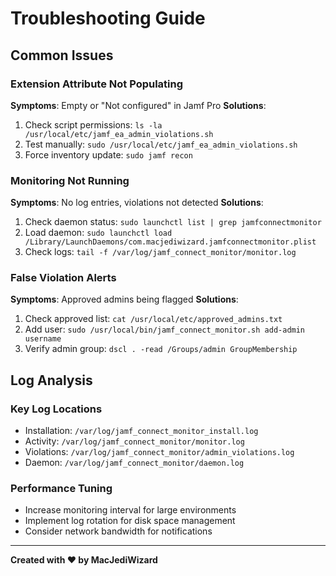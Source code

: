 # Troubleshooting Guide

## Common Issues

### Extension Attribute Not Populating
**Symptoms**: Empty or "Not configured" in Jamf Pro
**Solutions**:
1. Check script permissions: `ls -la /usr/local/etc/jamf_ea_admin_violations.sh`
2. Test manually: `sudo /usr/local/etc/jamf_ea_admin_violations.sh`
3. Force inventory update: `sudo jamf recon`

### Monitoring Not Running
**Symptoms**: No log entries, violations not detected
**Solutions**:
1. Check daemon status: `sudo launchctl list | grep jamfconnectmonitor`
2. Load daemon: `sudo launchctl load /Library/LaunchDaemons/com.macjediwizard.jamfconnectmonitor.plist`
3. Check logs: `tail -f /var/log/jamf_connect_monitor/monitor.log`

### False Violation Alerts
**Symptoms**: Approved admins being flagged
**Solutions**:
1. Check approved list: `cat /usr/local/etc/approved_admins.txt`
2. Add user: `sudo /usr/local/bin/jamf_connect_monitor.sh add-admin username`
3. Verify admin group: `dscl . -read /Groups/admin GroupMembership`

## Log Analysis

### Key Log Locations
- Installation: `/var/log/jamf_connect_monitor_install.log`
- Activity: `/var/log/jamf_connect_monitor/monitor.log`
- Violations: `/var/log/jamf_connect_monitor/admin_violations.log`
- Daemon: `/var/log/jamf_connect_monitor/daemon.log`

### Performance Tuning
- Increase monitoring interval for large environments
- Implement log rotation for disk space management
- Consider network bandwidth for notifications

---

**Created with ❤️ by MacJediWizard**
